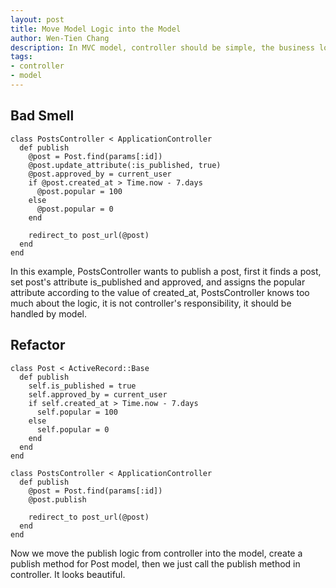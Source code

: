 ```yaml
---
layout: post
title: Move Model Logic into the Model
author: Wen-Tien Chang
description: In MVC model, controller should be simple, the business logic is model's responsibility. So we should move logic from controller into the model.
tags:
- controller
- model
---
```

Bad Smell
---------

    class PostsController < ApplicationController
      def publish
        @post = Post.find(params[:id])
        @post.update_attribute(:is_published, true)
        @post.approved_by = current_user
        if @post.created_at > Time.now - 7.days
          @post.popular = 100
        else
          @post.popular = 0
        end

        redirect_to post_url(@post)
      end
    end

In this example, PostsController wants to publish a post, first it finds a post, set post's attribute is_published and approved, and assigns the popular attribute according to the value of created_at, PostsController knows too much about the logic, it is not controller's responsibility, it should be handled by model.

Refactor
--------

    class Post < ActiveRecord::Base
      def publish
        self.is_published = true
        self.approved_by = current_user
        if self.created_at > Time.now - 7.days
          self.popular = 100
        else
          self.popular = 0
        end
      end
    end

    class PostsController < ApplicationController
      def publish
        @post = Post.find(params[:id])
        @post.publish

        redirect_to post_url(@post)
      end
    end

Now we move the publish logic from controller into the model, create a publish method for Post model, then we just call the publish method in controller. It looks beautiful.
